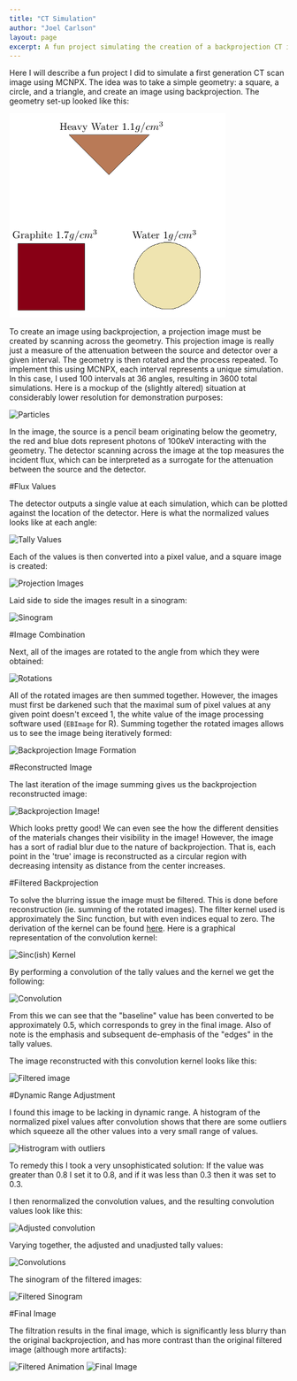 ```yaml
---
title: "CT Simulation"
author: "Joel Carlson"
layout: page
excerpt: A fun project simulating the creation of a backprojection CT image using MCNPX
---
```


Here I will describe a fun project I did to simulate a first generation CT scan image using MCNPX.  The idea was to take a simple geometry: a square, a circle, and a triangle, and create an image using backprojection.  The geometry set-up looked like this:

![center](/figs/CTBlog/unnamed-chunk-1-1.png) 


To create an image using backprojection, a projection image must be created by scanning across the geometry.  This projection image is really just a measure of the attenuation between the source and detector over a given interval. The geometry is then rotated and the process repeated. To implement this using MCNPX, each interval represents a unique simulation.  In this case, I used 100 intervals at 36 angles, resulting in 3600 total simulations. Here is a mockup of the (slightly altered) situation at considerably lower resolution for demonstration purposes:

<img src="http://i.imgur.com/p5aa5nU.gif" title="Particles" />

In the image, the source is a pencil beam originating below the geometry, the red and blue dots represent photons of 100keV interacting with the geometry. The detector scanning across the image at the top measures the incident flux, which can be interpreted as a surrogate for the attenuation between the source and the detector. 

#Flux Values

The detector outputs a single value at each simulation, which can be plotted against the location of the detector.  Here is what the normalized values looks like at each angle:

<img src="http://i.imgur.com/baRIvf8.gif" title="Tally Values" />

Each of the values is then converted into a pixel value, and a square image is created:

<img src="http://i.imgur.com/XSqCBy7.gif" title="Projection Images" />

Laid side to side the images result in a sinogram:

<img src="http://i.imgur.com/7y6ShrR.png" title="Sinogram" />

#Image Combination

Next, all of the images are rotated to the angle from which they were obtained:

<img src="http://i.imgur.com/Q1wTxqu.gif" title="Rotations" />

All of the rotated images are then summed together. However, the images must first be darkened such that the maximal sum of pixel values at any given point doesn't exceed 1, the white value of the image processing software used (`EBImage` for R). Summing together the rotated images allows us to see the image being iteratively formed:

<img src="http://i.imgur.com/yIBS6aU.gif" title="Backprojection Image Formation" />

#Reconstructed Image

The last iteration of the image summing gives us the backprojection reconstructed image:

<img src="http://i.imgur.com/7lpV0kk.png" title="Backprojection Image!" />

Which looks pretty good! We can even see the how the different densities of the materials changes their visibility in the image! However, the image has a sort of radial blur due to the nature of backprojection.  That is, each point in the 'true' image is reconstructed as a circular region with decreasing intensity as distance from the center increases.

#Filtered Backprojection

To solve the blurring issue the image must be filtered.  This is done before reconstruction (ie. summing of the rotated images).  The filter kernel used is approximately the Sinc function, but with even indices equal to zero.  The derivation of the kernel can be found <a href="http://www.dspguide.com/ch25/5.htm">here</a>. Here is a graphical representation of the convolution kernel:

<img src="http://i.imgur.com/R8Vy3Fu.png" title="Sinc(ish) Kernel" />

By performing a convolution of the tally values and the kernel we get the following:

<img src="http://i.imgur.com/Tlf4Owj.png" title="Convolution" />

From this we can see that the "baseline" value has been converted to be approximately 0.5, which corresponds to grey in the final image.  Also of note is the emphasis and subsequent de-emphasis of the "edges" in the tally values.

The image reconstructed with this convolution kernel looks like this:

<img src="http://i.imgur.com/f1KOdL7.png" title="Filtered image" />

#Dynamic Range Adjustment

I found this image to be lacking in dynamic range. A histogram of the normalized pixel values after convolution shows that there are some outliers which squeeze all the other values into a very small range of values.

<img src="http://i.imgur.com/uI7J0vs.png" title="Histrogram with outliers" />

To remedy this I took a very unsophisticated solution: If the value was greater than 0.8 I set it to 0.8, and if it was less than 0.3 then it was set to 0.3.

I then renormalized the convolution values, and the resulting convolution values look like this:

<img src="http://i.imgur.com/jpJFM9b.png" title="Adjusted convolution" />

Varying together, the adjusted and unadjusted tally values:

<img src="http://i.imgur.com/eMxsPaG.gif" title="Convolutions" />

The sinogram of the filtered images:

<img src="http://i.imgur.com/QmZ4eJg.png" title="Filtered Sinogram" />

#Final Image

The filtration results in the final image, which is significantly less blurry than the original backprojection, and has more contrast than the original filtered image (although more artifacts):

<img src="http://i.imgur.com/zPcGqMO.gif" title="Filtered Animation" />

<img src="http://i.imgur.com/aBYyrQ7.png" title="Final Image" />




